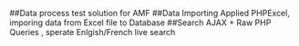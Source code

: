 ##Data process test solution for AMF
##Data Importing
Applied PHPExcel, imporing data from Excel file to Database
##Search
AJAX + Raw PHP Queries , sperate Enlgish/French live search
